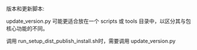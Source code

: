 


版本和更新脚本:

update_version.py 可能更适合放在一个 scripts 或 tools 目录中，以区分其与包核心功能的不同。


调用 run_setup_dist_publish_install.sh时，需要调用 update_version.py

